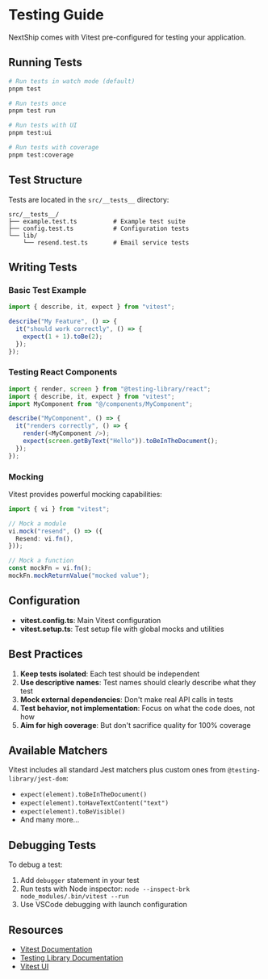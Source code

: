 # Testing Guide

NextShip comes with Vitest pre-configured for testing your application.

## Running Tests

```bash
# Run tests in watch mode (default)
pnpm test

# Run tests once
pnpm test run

# Run tests with UI
pnpm test:ui

# Run tests with coverage
pnpm test:coverage
```

## Test Structure

Tests are located in the `src/__tests__` directory:

```
src/__tests__/
├── example.test.ts          # Example test suite
├── config.test.ts           # Configuration tests
└── lib/
    └── resend.test.ts       # Email service tests
```

## Writing Tests

### Basic Test Example

```typescript
import { describe, it, expect } from "vitest";

describe("My Feature", () => {
  it("should work correctly", () => {
    expect(1 + 1).toBe(2);
  });
});
```

### Testing React Components

```typescript
import { render, screen } from "@testing-library/react";
import { describe, it, expect } from "vitest";
import MyComponent from "@/components/MyComponent";

describe("MyComponent", () => {
  it("renders correctly", () => {
    render(<MyComponent />);
    expect(screen.getByText("Hello")).toBeInTheDocument();
  });
});
```

### Mocking

Vitest provides powerful mocking capabilities:

```typescript
import { vi } from "vitest";

// Mock a module
vi.mock("resend", () => ({
  Resend: vi.fn(),
}));

// Mock a function
const mockFn = vi.fn();
mockFn.mockReturnValue("mocked value");
```

## Configuration

- **vitest.config.ts**: Main Vitest configuration
- **vitest.setup.ts**: Test setup file with global mocks and utilities

## Best Practices

1. **Keep tests isolated**: Each test should be independent
2. **Use descriptive names**: Test names should clearly describe what they test
3. **Mock external dependencies**: Don't make real API calls in tests
4. **Test behavior, not implementation**: Focus on what the code does, not how
5. **Aim for high coverage**: But don't sacrifice quality for 100% coverage

## Available Matchers

Vitest includes all standard Jest matchers plus custom ones from `@testing-library/jest-dom`:

- `expect(element).toBeInTheDocument()`
- `expect(element).toHaveTextContent("text")`
- `expect(element).toBeVisible()`
- And many more...

## Debugging Tests

To debug a test:

1. Add `debugger` statement in your test
2. Run tests with Node inspector: `node --inspect-brk node_modules/.bin/vitest --run`
3. Use VSCode debugging with launch configuration

## Resources

- [Vitest Documentation](https://vitest.dev)
- [Testing Library Documentation](https://testing-library.com)
- [Vitest UI](https://vitest.dev/guide/ui.html)
